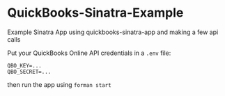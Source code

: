 QuickBooks-Sinatra-Example
==========================

Example Sinatra App using quickbooks-sinatra-app and making a few api calls

Put your QuickBooks Online API credentials in a `.env` file:

```
QBO_KEY=...
QBO_SECRET=...
```

then run the app using `forman start`
